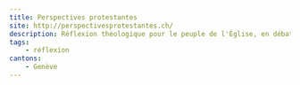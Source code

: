 ```yaml
---
title: Perspectives protestantes
site: http://perspectivesprotestantes.ch/
description: Réflexion théologique pour le peuple de l'Église, en débat avec la culture et les problèmes de société
tags:
    - réflexion
cantons: 
    - Genève
---
```

